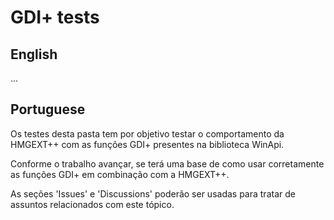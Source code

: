 # GDI+ tests

## English

...

## Portuguese

Os testes desta pasta tem por objetivo testar o comportamento da HMGEXT++ com as funções GDI+ presentes na biblioteca WinApi.

Conforme o trabalho avançar, se terá uma base de como usar corretamente as funções GDI+ em combinação com a HMGEXT++.

As seções 'Issues' e 'Discussions' poderão ser usadas para tratar de assuntos relacionados com este tópico.
